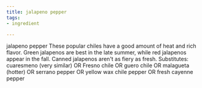 ```yaml
---
title: jalapeno pepper
tags:
- ingredient

---
```

jalapeno pepper These popular chiles have a good amount of heat and rich flavor. Green jalapenos are best in the late summer, while red jalapenos appear in the fall. Canned jalapenos aren't as fiery as fresh. Substitutes: cuaresmeno (very similar) OR Fresno chile OR guero chile OR malagueta (hotter) OR serrano pepper OR yellow wax chile pepper OR fresh cayenne pepper
